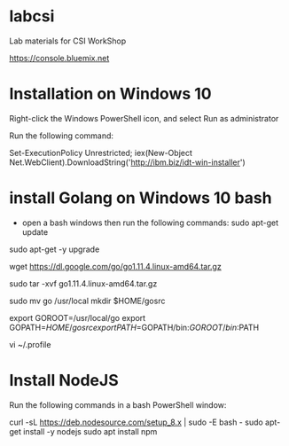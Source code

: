# labcsi
Lab materials for CSI WorkShop

https://console.bluemix.net



# Installation on Windows 10
Right-click the Windows PowerShell icon, and select Run as administrator

Run the following command:

Set-ExecutionPolicy Unrestricted; iex(New-Object Net.WebClient).DownloadString('http://ibm.biz/idt-win-installer')


# install Golang on Windows 10 bash
- open a bash windows then run the following commands:
sudo apt-get update

sudo apt-get -y upgrade

wget https://dl.google.com/go/go1.11.4.linux-amd64.tar.gz

sudo tar -xvf go1.11.4.linux-amd64.tar.gz

sudo mv go /usr/local
mkdir $HOME/gosrc

export GOROOT=/usr/local/go
export GOPATH=$HOME/gosrc
export PATH=$GOPATH/bin:$GOROOT/bin:$PATH

vi ~/.profile


#	Install NodeJS

Run the following commands in a bash PowerShell window:

curl -sL https://deb.nodesource.com/setup_8.x | sudo -E bash -
sudo apt-get install -y nodejs
sudo apt install npm


